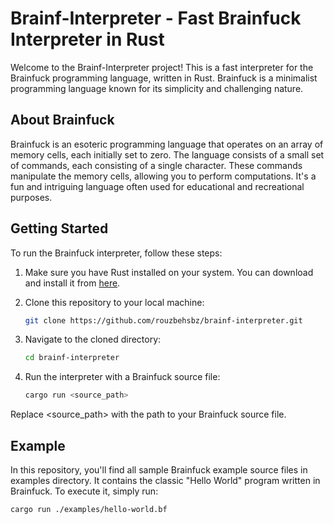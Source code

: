 # Brainf-Interpreter - Fast Brainfuck Interpreter in Rust

Welcome to the Brainf-Interpreter project! This is a fast interpreter for the Brainfuck programming language, written in Rust. Brainfuck is a minimalist programming language known for its simplicity and challenging nature.

## About Brainfuck

Brainfuck is an esoteric programming language that operates on an array of memory cells, each initially set to zero. The language consists of a small set of commands, each consisting of a single character. These commands manipulate the memory cells, allowing you to perform computations. It's a fun and intriguing language often used for educational and recreational purposes.

## Getting Started

To run the Brainfuck interpreter, follow these steps:

1. Make sure you have Rust installed on your system. You can download and install it from [here](https://www.rust-lang.org/tools/install).

2. Clone this repository to your local machine:

   ```sh
   git clone https://github.com/rouzbehsbz/brainf-interpreter.git
3. Navigate to the cloned directory:

    ```sh
    cd brainf-interpreter
4. Run the interpreter with a Brainfuck source file:
    ```sh
    cargo run <source_path>
Replace <source_path> with the path to your Brainfuck source file.

## Example
In this repository, you'll find all sample Brainfuck example source files in examples directory. It contains the classic "Hello World" program written in Brainfuck. To execute it, simply run:

    cargo run ./examples/hello-world.bf